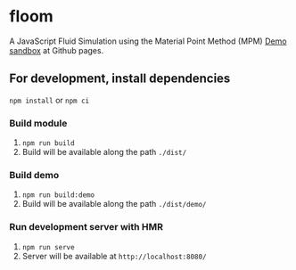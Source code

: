# floom
A JavaScript Fluid Simulation using the Material Point Method (MPM)
[Demo sandbox](https://powerfulpony.github.io/floom/dist/demo/index.html) at Github pages.

## For development, install dependencies
`npm install` or `npm ci`

### Build module
1. `npm run build`
2. Build will be available along the path `./dist/`

### Build demo
1. `npm run build:demo`
2. Build will be available along the path `./dist/demo/`

### Run development server with HMR
1. `npm run serve`
2. Server will be available at `http://localhost:8080/`

